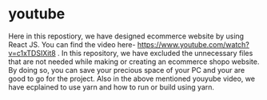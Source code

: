 # youtube
Here in this repostiory, we have designed ecommerce website by using React JS. You can find the video here- https://www.youtube.com/watch?v=c1xTDSIXit8 .
In this repository, we have excluded the unnecessary files that are not needed while making or creating an ecommerce shopo website. 
By doing so, you can save your precious space of your PC and your are good to go for the project.
Also in the above mentioned youyube video, we have ecplained to use yarn and how to run or build using yarn.
